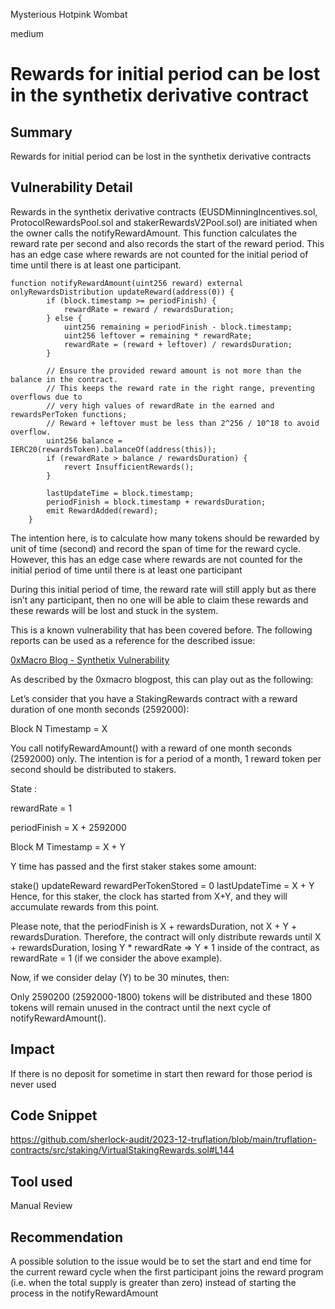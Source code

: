 Mysterious Hotpink Wombat

medium

# Rewards for initial period can be lost in the synthetix derivative contract

## Summary
Rewards for initial period can be lost in the synthetix derivative contracts

## Vulnerability Detail
Rewards in the synthetix derivative contracts (EUSDMinningIncentives.sol, ProtocolRewardsPool.sol and stakerRewardsV2Pool.sol) are initiated when the owner calls the notifyRewardAmount. This function calculates the reward rate per second and also records the start of the reward period. This has an edge case where rewards are not counted for the initial period of time until there is at least one participant.
```solidity
function notifyRewardAmount(uint256 reward) external onlyRewardsDistribution updateReward(address(0)) {
        if (block.timestamp >= periodFinish) {
            rewardRate = reward / rewardsDuration;
        } else {
            uint256 remaining = periodFinish - block.timestamp;
            uint256 leftover = remaining * rewardRate;
            rewardRate = (reward + leftover) / rewardsDuration;
        }

        // Ensure the provided reward amount is not more than the balance in the contract.
        // This keeps the reward rate in the right range, preventing overflows due to
        // very high values of rewardRate in the earned and rewardsPerToken functions;
        // Reward + leftover must be less than 2^256 / 10^18 to avoid overflow.
        uint256 balance = IERC20(rewardsToken).balanceOf(address(this));
        if (rewardRate > balance / rewardsDuration) {
            revert InsufficientRewards();
        }

        lastUpdateTime = block.timestamp;
        periodFinish = block.timestamp + rewardsDuration;
        emit RewardAdded(reward);
    }
```
The intention here, is to calculate how many tokens should be rewarded by unit of time (second) and record the span of time for the reward cycle. However, this has an edge case where rewards are not counted for the initial period of time until there is at least one participant 

During this initial period of time, the reward rate will still apply but as there isn’t any participant, then no one will be able to claim these rewards and these rewards will be lost and stuck in the system.

This is a known vulnerability that has been covered before. The following reports can be used as a reference for the described issue:

[0xMacro Blog - Synthetix Vulnerability](https://0xmacro.com/blog/synthetix-staking-rewards-issue-inefficient-reward-distribution/)

As described by the 0xmacro blogpost, this can play out as the following:

Let’s consider that you have a StakingRewards contract with a reward duration of one month seconds (2592000):

Block N Timestamp = X

You call notifyRewardAmount() with a reward of one month seconds (2592000) only. The intention is for a period of a month, 1 reward token per second should be distributed to stakers.


State :



rewardRate = 1

periodFinish = X + 2592000


Block M Timestamp = X + Y

Y time has passed and the first staker stakes some amount:

stake()
updateReward
rewardPerTokenStored = 0
lastUpdateTime = X + Y
Hence, for this staker, the clock has started from X+Y, and they will accumulate rewards from this point.

Please note, that the periodFinish is X + rewardsDuration, not X + Y + rewardsDuration. Therefore, the contract will only distribute rewards until X + rewardsDuration, losing  Y * rewardRate => Y * 1  inside of the contract, as rewardRate = 1 (if we consider the above example).

Now, if we consider delay (Y) to be 30 minutes, then:

Only 2590200 (2592000-1800) tokens will be distributed and these 1800 tokens will remain unused in the contract until the next cycle of notifyRewardAmount().

## Impact
If there is no deposit for sometime in start then reward for those period is never used

## Code Snippet
https://github.com/sherlock-audit/2023-12-truflation/blob/main/truflation-contracts/src/staking/VirtualStakingRewards.sol#L144

## Tool used
Manual Review

## Recommendation
A possible solution to the issue would be to set the start and end time for the current reward cycle when the first participant joins the reward program (i.e. when the total supply is greater than zero) instead of starting the process in the notifyRewardAmount